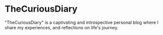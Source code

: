 # TheCuriousDiary
"TheCuriousDiary" is a captivating and introspective personal blog where I share my experiences, and reflections on life's journey. 
